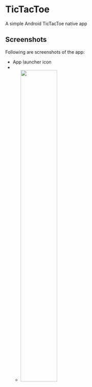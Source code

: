 # TicTacToe
A simple Android TicTacToe native app

## Screenshots
Following are screenshots of the app:

- App launcher icon
- - <img src='http://imgur.com/r8hWZyo.png'  width="50%" height="50%">

